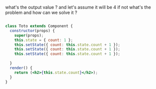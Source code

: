 what's the output value ? and  let's assume it will be 4 if not what's the problem and how can we solve it ?
```jsx

class Toto extends Component {
  constructor(props) {
    super(props);
    this.state = { count: 1 };
    this.setState({ count: this.state.count + 1 });
    this.setState({ count: this.state.count + 1 });
    this.setState({ count: this.state.count + 1 });
    
  }
  render() {
    return (<h2>{this.state.count}</h2>);
  }
}
```